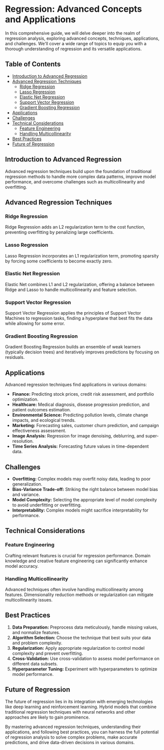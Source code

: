 # Regression: Advanced Concepts and Applications

In this comprehensive guide, we will delve deeper into the realm of regression analysis, exploring advanced concepts, techniques, applications, and challenges. We'll cover a wide range of topics to equip you with a thorough understanding of regression and its versatile applications.

## Table of Contents
- [Introduction to Advanced Regression](#introduction-to-advanced-regression)
- [Advanced Regression Techniques](#advanced-regression-techniques)
  - [Ridge Regression](#ridge-regression)
  - [Lasso Regression](#lasso-regression)
  - [Elastic Net Regression](#elastic-net-regression)
  - [Support Vector Regression](#support-vector-regression)
  - [Gradient Boosting Regression](#gradient-boosting-regression)
- [Applications](#applications)
- [Challenges](#challenges)
- [Technical Considerations](#technical-considerations)
  - [Feature Engineering](#feature-engineering)
  - [Handling Multicollinearity](#handling-multicollinearity)
- [Best Practices](#best-practices)
- [Future of Regression](#future-of-regression)

## Introduction to Advanced Regression

Advanced regression techniques build upon the foundation of traditional regression methods to handle more complex data patterns, improve model performance, and overcome challenges such as multicollinearity and overfitting.

## Advanced Regression Techniques

### Ridge Regression

Ridge Regression adds an L2 regularization term to the cost function, preventing overfitting by penalizing large coefficients.

### Lasso Regression

Lasso Regression incorporates an L1 regularization term, promoting sparsity by forcing some coefficients to become exactly zero.

### Elastic Net Regression

Elastic Net combines L1 and L2 regularization, offering a balance between Ridge and Lasso to handle multicollinearity and feature selection.

### Support Vector Regression

Support Vector Regression applies the principles of Support Vector Machines to regression tasks, finding a hyperplane that best fits the data while allowing for some error.

### Gradient Boosting Regression

Gradient Boosting Regression builds an ensemble of weak learners (typically decision trees) and iteratively improves predictions by focusing on residuals.

## Applications

Advanced regression techniques find applications in various domains:

- **Finance:** Predicting stock prices, credit risk assessment, and portfolio optimization.
- **Healthcare:** Medical diagnosis, disease progression prediction, and patient outcomes estimation.
- **Environmental Science:** Predicting pollution levels, climate change impacts, and ecological trends.
- **Marketing:** Forecasting sales, customer churn prediction, and campaign effectiveness assessment.
- **Image Analysis:** Regression for image denoising, deblurring, and super-resolution.
- **Time Series Analysis:** Forecasting future values in time-dependent data.

## Challenges

- **Overfitting:** Complex models may overfit noisy data, leading to poor generalization.
- **Bias-Variance Trade-off:** Striking the right balance between model bias and variance.
- **Model Complexity:** Selecting the appropriate level of model complexity to avoid underfitting or overfitting.
- **Interpretability:** Complex models might sacrifice interpretability for performance.

## Technical Considerations

### Feature Engineering

Crafting relevant features is crucial for regression performance. Domain knowledge and creative feature engineering can significantly enhance model accuracy.

### Handling Multicollinearity

Advanced techniques often involve handling multicollinearity among features. Dimensionality reduction methods or regularization can mitigate multicollinearity issues.

## Best Practices

1. **Data Preparation:** Preprocess data meticulously, handle missing values, and normalize features.
2. **Algorithm Selection:** Choose the technique that best suits your data and problem complexity.
3. **Regularization:** Apply appropriate regularization to control model complexity and prevent overfitting.
4. **Cross-Validation:** Use cross-validation to assess model performance on different data subsets.
5. **Hyperparameter Tuning:** Experiment with hyperparameters to optimize model performance.

## Future of Regression

The future of regression lies in its integration with emerging technologies like deep learning and reinforcement learning. Hybrid models that combine traditional regression techniques with neural networks and other approaches are likely to gain prominence.

By mastering advanced regression techniques, understanding their applications, and following best practices, you can harness the full potential of regression analysis to solve complex problems, make accurate predictions, and drive data-driven decisions in various domains.